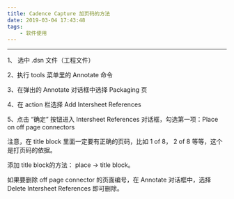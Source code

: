 ```yaml
---
title: Cadence Capture 加页码的方法
date: 2019-03-04 17:43:48
tags:
    - 软件使用
---
```


---

1、 选中 .dsn 文件（工程文件）

2、执行 tools 菜单里的 Annotate 命令

3、在弹出的 Annotate 对话框中选择 Packaging 页

4、在 action 栏选择 Add Intersheet References

5、点击 “确定” 按钮进入 Intersheet References 对话框，勾选第一项：Place on off page connectors

<!--more-->

注意，在 title block 里面一定要有正确的页码，比如 1 of 8，  2 of 8 等等，这个是打页码的依据。



添加 title block的方法： place -> title block。



如果要删除 off page connector 的页面编号，在 Annotate 对话框中，选择 Delete Intersheet References 即可删除。